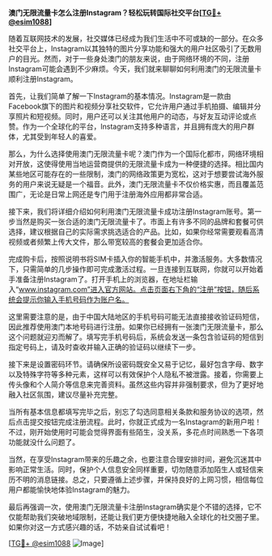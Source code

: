 **澳门无限流量卡怎么注册Instagram？轻松玩转国际社交平台[[TG💪+ @esim1088](https://t.me/s/esim1088)]**

随着互联网技术的发展，社交媒体已经成为我们生活中不可或缺的一部分。在众多社交平台上，Instagram以其独特的图片分享功能和强大的用户社区吸引了无数用户的目光。然而，对于一些身处澳门的朋友来说，由于网络环境的不同，注册Instagram可能会遇到不少麻烦。今天，我们就来聊聊如何利用澳门的无限流量卡顺利注册Instagram。

首先，让我们简单了解一下Instagram的基本情况。Instagram是一款由Facebook旗下的图片和视频分享社交软件，它允许用户通过手机拍摄、编辑并分享照片和短视频。同时，用户还可以关注其他用户的动态，与好友互动评论或点赞。作为一个全球化的平台，Instagram支持多种语言，并且拥有庞大的用户群体，尤其受到年轻人的喜爱。

那么，为什么选择使用澳门无限流量卡呢？澳门作为一个国际化都市，网络环境相对开放，这使得使用当地运营商提供的无限流量卡成为一种便捷的选择。相比国内某些地区可能存在的一些限制，澳门的网络政策更为宽松，这对于想要尝试海外服务的用户来说无疑是一个福音。此外，澳门无限流量卡不仅价格实惠，而且覆盖范围广，无论是日常上网还是专门用于注册海外应用都非常合适。

接下来，我们将详细介绍如何利用澳门无限流量卡成功注册Instagram账号。第一步当然是购买一张合适的澳门无限流量卡了。市面上有许多不同的品牌和套餐可供选择，建议根据自己的实际需求挑选适合的产品。比如，如果你经常需要观看高清视频或者频繁上传大文件，那么带宽较高的套餐会更加适合你。

完成购卡后，按照说明书将SIM卡插入你的智能手机中，并激活服务。大多数情况下，只需简单的几步操作即可完成激活过程。一旦连接到互联网，你就可以开始着手准备注册Instagram了。打开手机上的浏览器，在地址栏输入“www.instagram.com”进入官方网站。点击页面右下角的“注册”按钮，随后系统会提示你输入手机号码作为账户名。

这里需要注意的是，由于中国大陆地区的手机号码可能无法直接接收验证码短信，因此推荐使用澳门本地号码进行注册。如果你已经拥有一张澳门无限流量卡，那么这个问题就迎刃而解了。填写完手机号码后，系统会发送一条包含验证码的短信到指定号码上，请及时查收并输入正确的验证码以继续下一步。

接下来是设置密码环节。请确保所设密码既安全又易于记忆，最好包含字母、数字以及特殊字符等多种元素，这样可以有效保护个人隐私不被泄露。接着，你需要上传头像和个人简介等信息来完善资料。虽然这些内容并非强制要求，但为了更好地融入社区氛围，建议尽量补充完整。

当所有基本信息都填写完毕之后，别忘了勾选同意相关条款和服务协议的选项，然后点击提交按钮完成注册流程。此时，你就正式成为一名Instagram的新用户啦！不过，刚开始使用时可能会觉得界面有些陌生，没关系，多花点时间熟悉一下各项功能就没什么问题了。

当然，在享受Instagram带来的乐趣之余，也要注意合理安排时间，避免沉迷其中影响正常生活。同时，保护个人信息安全同样重要，切勿随意添加陌生人或轻信来历不明的消息链接。总之，只要遵循上述步骤，并保持良好的上网习惯，相信每位用户都能愉快地体验Instagram的魅力。

最后再强调一次，使用澳门无限流量卡注册Instagram确实是个不错的选择，它不仅能帮助我们突破地域限制，还能让我们更方便快捷地融入全球化的社交圈子里。如果你对这一方式感兴趣的话，不妨亲自试试看吧！

[[TG💪+ @esim1088](https://t.me/s/esim1088) ![Image](https://i.postimg.cc/4NQfJmqS/Snipaste-2025-05-13-00-14-12.png)]
